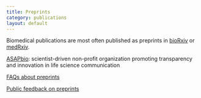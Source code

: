 ```yaml
---
title: Preprints
category: publications
layout: default
---
```


Biomedical publications are most often published as preprints in 
[bioRxiv](https://www.biorxiv.org/) or
[medRxiv](https://www.medrxiv.org/).

[ASAPbio](https://asapbio.org/): scientist-driven non-profit organization promoting transparency and innovation in life science communication

[FAQs about preprints](https://asapbio.org/preprint-info/preprint-faq#general)

[Public feedback on preprints](https://asapbio.org/public-preprint-feedback-faq)
